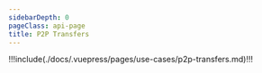 ```yaml
---
sidebarDepth: 0
pageClass: api-page
title: P2P Transfers
---
```


!!!include(./docs/.vuepress/pages/use-cases/p2p-transfers.md)!!!

<script>
import VueSlickCarousel from 'vue-slick-carousel';
import 'vue-slick-carousel/dist/vue-slick-carousel.css';
import 'vue-slick-carousel/dist/vue-slick-carousel-theme.css';
import TabSection from "../../.vuepress/components/TabSection";
import Accordion from "../../.vuepress/components/simple-accordion/accordion";
import AccordionItem from "../../.vuepress/components/simple-accordion/accordion-item";

export default {
  components: {
    VueSlickCarousel, AccordionItem, Accordion, TabSection
  }
}

</script>

